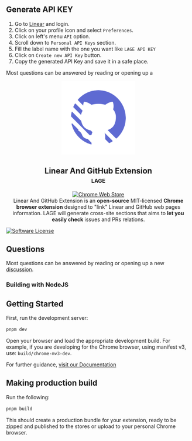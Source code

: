 ## Generate API KEY

1. Go to [Linear](https://linear.app/) and login.
2. Click on your profile icon and select `Preferences`.
3. Click on left's menu `API` option.
4. Scroll down to `Personal API Keys` section.
5. Fill the label name with the one you want like `LAGE API KEY`
6. Click on `Create new API Key` button.
7. Copy the generated API Key and save it in a safe place.


Most questions can be answered by reading or opening up a

<p align="center"><a href="https://nelsondaza.github.io/linear-and-github-extension/" target="_blank" rel="noreferrer noopener"><img width="200" alt="LAGE's mascot" src="https://raw.githubusercontent.com/nelsondaza/linear-and-github-extension/main/assets/icon.svg"></a></p>
<h2 align="center">Linear And GitHub Extension<br /><small><small>LAGE</small></small></h2>
<p align="center">
<a rel="noreferrer noopener" href="https://chromewebstore.google.com/detail/"><img alt="Chrome Web Store" src="https://img.shields.io/badge/Chrome-141e24.svg?&style=for-the-badge&logo=google-chrome&logoColor=white"></a>
<br/>
Linear And GitHub Extension is an <strong>open-source</strong> MIT-licensed <strong>Chrome browser extension</strong> designed to "link" Linear and GitHub web pages information. LAGE will generate cross-site sections that aims to <strong>let you easily check</strong> issues and PRs relations.
</p>

[![Software License](https://img.shields.io/badge/license-MIT-brightgreen.svg)](LICENSE)

## Questions

Most questions can be answered by reading or opening up a
new [discussion](https://github.com/nelsondaza/linear-and-github-extension/discussions).

### Building with NodeJS

## Getting Started

First, run the development server:

```bash
pnpm dev
```

Open your browser and load the appropriate development build. For example, if you are developing for the Chrome browser, using manifest v3, use: `build/chrome-mv3-dev`.

For further guidance, [visit our Documentation](https://docs.plasmo.com/)

## Making production build

Run the following:

```bash
pnpm build
```

This should create a production bundle for your extension, ready to be zipped and published to the stores or upload to your personal Chrome browser.
